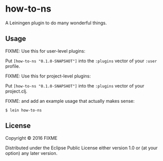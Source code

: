# how-to-ns

A Leiningen plugin to do many wonderful things.

## Usage

FIXME: Use this for user-level plugins:

Put `[how-to-ns "0.1.0-SNAPSHOT"]` into the `:plugins` vector of your `:user`
profile.

FIXME: Use this for project-level plugins:

Put `[how-to-ns "0.1.0-SNAPSHOT"]` into the `:plugins` vector of your project.clj.

FIXME: and add an example usage that actually makes sense:

    $ lein how-to-ns

## License

Copyright © 2016 FIXME

Distributed under the Eclipse Public License either version 1.0 or (at
your option) any later version.
